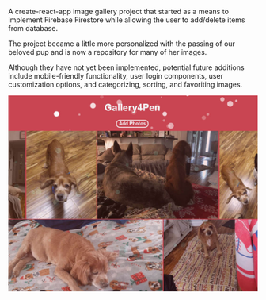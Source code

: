 A create-react-app image gallery project that started as a means to implement Firebase Firestore while allowing the user to add/delete items from database.

The project became a little more personalized with the passing of our beloved pup and is now a repository for many of her images. 

Although they have not yet been implemented, potential future additions include mobile-friendly functionality, user login components, user customization options, and categorizing, sorting, and favoriting images.

![Screen cap of the Gallery4Pen image gallery homepage.](./public/PennyGalleryCapture2.jpg)
